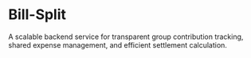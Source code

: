 # Bill-Split
A scalable backend service for transparent group contribution tracking, shared expense management, and efficient settlement calculation.
